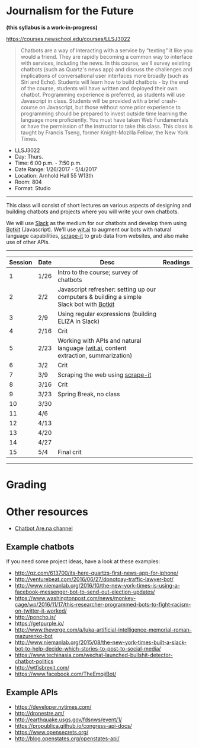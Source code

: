 # Journalism for the Future

**(this syllabus is a work-in-progress)**

<https://courses.newschool.edu/courses/LLSJ3022>

> Chatbots are a way of interacting with a service by "texting" it like you would a friend. They are rapidly becoming a common way to interface with services, including the news. In this course, we'll survey existing chatbots (such as Quartz's news app) and discuss the challenges and implications of conversational user interfaces more broadly (such as Siri and Echo). Students will learn how to build chatbots - by the end of the course, students will have written and deployed their own chatbot. Programming experience is preferred, as students will use Javascript in class. Students will be provided with a brief crash-course on Javascript, but those without some prior experience to programming should be prepared to invest outside time learning the language more proficiently. You must have taken Web Fundamentals or have the permission of the instructor to take this class. This class is taught by Francis Tseng, former Knight-Mozilla Fellow, the New York Times.

- LLSJ3022
- Day: Thurs.
- Time: 6:00 p.m. - 7:50 p.m.
- Date Range: 1/26/2017 - 5/4/2017
- Location: Arnhold Hall 55 W13th
- Room: 804
- Format: Studio

---

This class will consist of short lectures on various aspects of designing and building chatbots and projects where you will write your own chatbots.

We will use [Slack](https://slack.com/) as the medium for our chatbots and develop them using [Botkit](https://howdy.ai/botkit/) (Javascript). We'll use [wit.ai](https://wit.ai/) to augment our bots with natural language capabilities, [scrape-it](https://github.com/IonicaBizau/scrape-it) to grab data from websites, and also make use of other APIs.

---

| Session | Date | Desc                                                                                                                          | Readings |
|---------|------|-------------------------------------------------------------------------------------------------------------------------------|----------|
| 1       | 1/26 | Intro to the course; survey of chatbots                                                                                       |          |
| 2       | 2/2  | Javascript refresher: setting up our computers & building a simple Slack bot with [Botkit](https://github.com/howdyai/botkit) |          |
| 3       | 2/9  | Using regular expressions (building ELIZA in Slack)                                                                           |          |
| 4       | 2/16 | Crit                                                                                                                          |          |
| 5       | 2/23 | Working with APIs and natural language ([wit.ai](https://wit.ai/), content extraction, summarization)                         |          |
| 6       | 3/2  | Crit                                                                                                                          |          |
| 7       | 3/9  | Scraping the web using [scrape-it](https://github.com/IonicaBizau/scrape-it)                                                  |          |
| 8       | 3/16 | Crit                                                                                                                          |          |
| 9       | 3/23 | Spring Break, no class                                                                                                        |          |
| 10      | 3/30 |                                                                                                                               |          |
| 11      | 4/6  |                                                                                                                               |          |
| 12      | 4/13 |                                                                                                                               |          |
| 13      | 4/20 |                                                                                                                               |          |
| 14      | 4/27 |                                                                                                                               |          |
| 15      | 5/4  | Final crit                                                                                                                    |          |

---

# Grading


# Other resources

- [Chatbot Are.na channel](https://www.are.na/francis-tseng/chat-bots)

## Example chatbots

If you need some project ideas, have a look at these examples:

- <http://qz.com/613700/its-here-quartzs-first-news-app-for-iphone/>
- <http://venturebeat.com/2016/06/27/donotpay-traffic-lawyer-bot/>
- <http://www.niemanlab.org/2016/10/the-new-york-times-is-using-a-facebook-messenger-bot-to-send-out-election-updates/>
- <https://www.washingtonpost.com/news/monkey-cage/wp/2016/11/17/this-researcher-programmed-bots-to-fight-racism-on-twitter-it-worked/>
- <http://poncho.is/>
- <https://getpurple.io/>
- <http://www.theverge.com/a/luka-artificial-intelligence-memorial-roman-mazurenko-bot>
- <http://www.niemanlab.org/2015/08/the-new-york-times-built-a-slack-bot-to-help-decide-which-stories-to-post-to-social-media/>
- <https://www.techinasia.com/wechat-launched-bullshit-detector-chatbot-politics>
- <http://wtfisbrexit.com/>
- <https://www.facebook.com/TheEmojiBot/>

## Example APIs

- <https://developer.nytimes.com/>
- <http://dronestre.am/>
- <http://earthquake.usgs.gov/fdsnws/event/1/>
- <https://propublica.github.io/congress-api-docs/>
- <https://www.opensecrets.org/>
- <http://blog.openstates.org/openstates-api/>